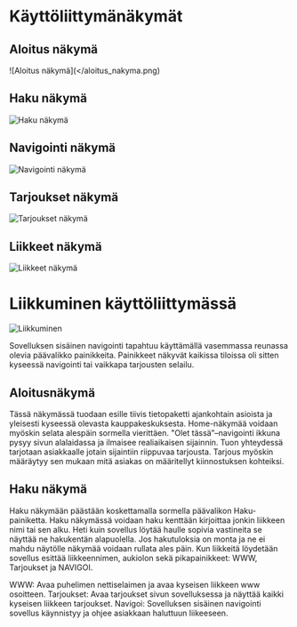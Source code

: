 Käyttöliittymänäkymät
=====================

Aloitus näkymä
--------------

![Aloitus näkymä](</aloitus_nakyma.png)

Haku näkymä
-----------

![Haku näkymä](/haku_nakyma.png)

Navigointi näkymä
-----------------

![Navigointi näkymä](/navi_nakyma.png)

Tarjoukset näkymä
--------------

![Tarjoukset näkymä](/tarjoukset_nakyma.png)

Liikkeet näkymä
---------------

![Liikkeet näkymä](/liikkeet_nakyma.png)


Liikkuminen käyttöliittymässä
=============================

![Liikkuminen](/liikkuminen.png)

Sovelluksen sisäinen navigointi tapahtuu käyttämällä vasemmassa reunassa olevia päävalikko painikkeita. 
Painikkeet näkyvät kaikissa tiloissa oli sitten kyseessä navigointi tai vaikkapa tarjousten selailu. 

Aloitusnäkymä
-------------

Tässä näkymässä tuodaan esille tiivis tietopaketti ajankohtain asioista ja yleisesti 
kyseessä olevasta kauppakeskuksesta. Home-näkymää voidaan myöskin selata alespäin sormella vierittäen. 
"Olet tässä”–navigointi ikkuna pysyy sivun alalaidassa ja ilmaisee realiaikaisen sijainnin. 
Tuon yhteydessä tarjotaan asiakkaalle jotain sijaintiin riippuvaa tarjousta. Tarjous myöskin
 määräytyy sen mukaan mitä asiakas on määritellyt kiinnostuksen kohteiksi.

Haku näkymä
-----------

Haku näkymään päästään koskettamalla sormella päävalikon Haku-painiketta. 
Haku näkymässä voidaan haku kenttään kirjoittaa jonkin liikkeen nimi tai sen alku. 
Heti kuin sovellus löytää haulle sopivia vastineita se näyttää ne hakukentän alapuolella. 
Jos hakutuloksia on monta ja ne ei mahdu näytölle näkymää voidaan rullata ales päin. 
Kun liikkeitä löydetään sovellus esittää liikkeennimen, aukiolon sekä pikapainikkeet: WWW, Tarjoukset ja NAVIGOI.

WWW: 			Avaa puhelimen nettiselaimen ja avaa kyseisen liikkeen www osoitteen.
Tarjoukset: 	Avaa tarjoukset sivun sovelluksessa ja näyttää kaikki kyseisen liikkeen tarjoukset.
Navigoi: 		Sovelluksen sisäinen navigointi sovellus käynnistyy ja ohjee asiakkaan haluttuun liikeeseen.
